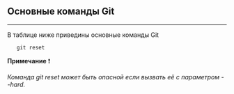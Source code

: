 ## Основные команды Git
---
В таблице ниже приведины основные команды Git

```
   git reset
```

**Примечание**	&#10071;

*Команда git reset может быть опасной если вызвать её с параметром --hard.*